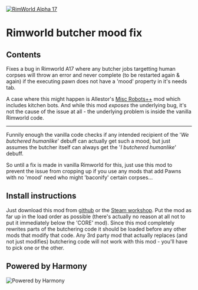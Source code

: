 [![RimWorld Alpha 17](https://img.shields.io/badge/RimWorld-Alpha%2017-brightgreen.svg)](http://rimworldgame.com/)

# Rimworld butcher mood fix

## Contents

Fixes a bug in Rimworld A17 where any butcher jobs targetting human corpses will throw an error and never complete (to be restarted again &amp; again) if the executing pawn does not have a 'mood' property in it's needs tab.

A case where this might happen is Allestor's [Misc Robots++](http://steamcommunity.com/sharedfiles/filedetails/?id=747645520) mod which includes kitchen bots. And while this mod _exposes_ the underlying bug, it's not the cause of the issue at all - the underlying problem is inside the vanilla Rimworld code.

---

Funnily enough the vanilla code checks if any intended recipient of the '_We butchered humanlike_' debuff can actually get such a mood, but just assumes the butcher itself can always get the '_*I* butchered humanlike_' debuff.

So until a fix is made in vanilla Rimworld for this, just use this mod to prevent the issue from cropping up if you use any mods that add Pawns with no 'mood' need who might 'baconify' certain corpses...

## Install instructions

Just download this mod from [github](https://github.com/DoctorVanGogh/Rimworld-ButcherMoodFix) or the [Steam workshop](http://steamcommunity.com/sharedfiles/filedetails/?id=955427965).
Put the mod as far up in the load order as possible (there's actually no reason at all not to put it immediately below the 'CORE' mod). Since this mod completely rewrites parts of the butchering code it should be loaded before any other mods that modify that code. Any 3rd party mod that actually replaces (and not just modifies) butchering code will not work with this mod - you'll have to pick one or the other.

## Powered by Harmony

![Powered by Harmony](https://camo.githubusercontent.com/074bf079275fa90809f51b74e9dd0deccc70328f/68747470733a2f2f7332342e706f7374696d672e6f72672f3538626c31727a33392f6c6f676f2e706e67)